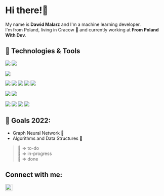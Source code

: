 
# Hi there!👋
<!-- <h3 align="center" style="color:DodgerBlue;">“The people who are crazy enough to think they can change the world are the ones who do.” - Steve Jobs</h3> -->
My name is <b>Dawid Malarz</b> and I'm a machine learning developer.  
I'm from Poland, living in Cracow 🐉 and currently working at **From Poland With Dev**.

## 🔧 Technologies & Tools
![](https://img.shields.io/badge/OS-Linux-informational?style=flat&logo=linux&logoColor=white&color=2bbc8a)
![](https://img.shields.io/badge/Shell-Bash-informational?style=flat&logo=gnu-bash&logoColor=white&color=2bbc8a)

![](https://img.shields.io/badge/Code-Python-informational?style=flat&logo=python&logoColor=white&color=2bbc8a)

![](https://img.shields.io/badge/ML-OpenCV-informational?style=flat&logo=opencv&logoColor=white&color=2bbc8a)
![](https://img.shields.io/badge/ML-PyTorch-informational?style=flat&logo=pytorch&logoColor=white&color=2bbc8a)
![](https://img.shields.io/badge/ML-Tensorflow-informational?style=flat&logo=tensorflow&logoColor=white&color=2bbc8a)
![](https://img.shields.io/badge/ML-Numpy-informational?style=flat&logo=numpy&logoColor=white&color=2bbc8a)
![](https://img.shields.io/badge/ML-Pandas-informational?style=flat&logo=pandas&logoColor=white&color=2bbc8a)

![](https://img.shields.io/badge/Web-FastAPI-informational?style=flat&logo=fastapi&logoColor=white&color=2bbc8a)
![](https://img.shields.io/badge/Web-Flask-informational?style=flat&logo=flask&logoColor=white&color=2bbc8a)

![](https://img.shields.io/badge/Tools-Docker-informational?style=flat&logo=docker&logoColor=white&color=2bbc8a)
![](https://img.shields.io/badge/Tools-CI/CD-informational?style=flat&logo=gitlab&logoColor=white&color=2bbc8a)
![](https://img.shields.io/badge/Tools-Git-informational?style=flat&logo=git&logoColor=white&color=2bbc8a)
![](https://img.shields.io/badge/Tools-CML-informational?style=flat&logo=cml&logoColor=white&color=2bbc8a)

## 🥅 Goals 2022:
- Graph Neural Network 🌱
- Algorithms and Data Structures 🌱

> 🌱 => to-do  
> 🌿 => in-progress  
> 🌳 => done  
## Connect with me:
<a href="https://www.linkedin.com/in/dawid-malarz/" target="blank"><img src="https://www.vectorlogo.zone/logos/linkedin/linkedin-icon.svg" alt="DawidMalarz" height="22" width="22" /></a>
